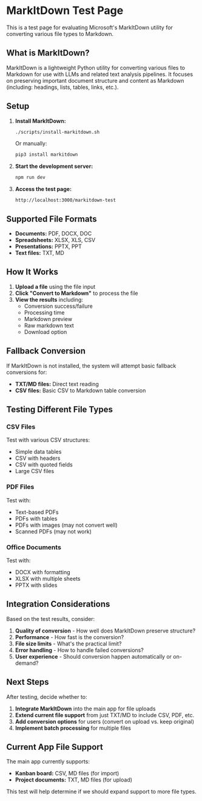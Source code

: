 # MarkItDown Test Page

This is a test page for evaluating Microsoft's MarkItDown utility for converting various file types to Markdown.

## What is MarkItDown?

MarkItDown is a lightweight Python utility for converting various files to Markdown for use with LLMs and related text analysis pipelines. It focuses on preserving important document structure and content as Markdown (including: headings, lists, tables, links, etc.).

## Setup

1. **Install MarkItDown:**
   ```bash
   ./scripts/install-markitdown.sh
   ```
   
   Or manually:
   ```bash
   pip3 install markitdown
   ```

2. **Start the development server:**
   ```bash
   npm run dev
   ```

3. **Access the test page:**
   ```
   http://localhost:3000/markitdown-test
   ```

## Supported File Formats

- **Documents:** PDF, DOCX, DOC
- **Spreadsheets:** XLSX, XLS, CSV
- **Presentations:** PPTX, PPT
- **Text files:** TXT, MD

## How It Works

1. **Upload a file** using the file input
2. **Click "Convert to Markdown"** to process the file
3. **View the results** including:
   - Conversion success/failure
   - Processing time
   - Markdown preview
   - Raw markdown text
   - Download option

## Fallback Conversion

If MarkItDown is not installed, the system will attempt basic fallback conversions for:
- **TXT/MD files:** Direct text reading
- **CSV files:** Basic CSV to Markdown table conversion

## Testing Different File Types

### CSV Files
Test with various CSV structures:
- Simple data tables
- CSV with headers
- CSV with quoted fields
- Large CSV files

### PDF Files
Test with:
- Text-based PDFs
- PDFs with tables
- PDFs with images (may not convert well)
- Scanned PDFs (may not work)

### Office Documents
Test with:
- DOCX with formatting
- XLSX with multiple sheets
- PPTX with slides

## Integration Considerations

Based on the test results, consider:

1. **Quality of conversion** - How well does MarkItDown preserve structure?
2. **Performance** - How fast is the conversion?
3. **File size limits** - What's the practical limit?
4. **Error handling** - How to handle failed conversions?
5. **User experience** - Should conversion happen automatically or on-demand?

## Next Steps

After testing, decide whether to:
1. **Integrate MarkItDown** into the main app for file uploads
2. **Extend current file support** from just TXT/MD to include CSV, PDF, etc.
3. **Add conversion options** for users (convert on upload vs. keep original)
4. **Implement batch processing** for multiple files

## Current App File Support

The main app currently supports:
- **Kanban board:** CSV, MD files (for import)
- **Project documents:** TXT, MD files (for upload)

This test will help determine if we should expand support to more file types.
